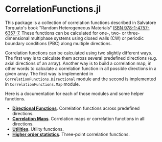 # CorrelationFunctions.jl

This package is a collection of correlation functions described in Salvatore
Torquato's book "Random Heterogeneous Materials" [ISBN
978-1-4757-6357-7](https://www.springer.com/us/book/9780387951676). These
functions can be calculated for one-, two- or three-dimensional multiphase
systems using closed walls (CW) or periodic boundary conditions (PBC) along
multiple directions.

Correlation functions can be calculated using two slightly different ways. The
first way is to calculate them across several predefined directions (e.g. axial
directions of an array). Another way is to build a correlation map, in other
words to calculate a correlation function in all possible directions in a given
array. The first way is implemented in `CorrelationFunctions.Directional` module
and the second is implemented in `CorrelationFunctions.Map` module.

Here is a documentation for each of those modules and some helper functions.

* **[Directional Functions](@ref)**. Correlation functions across predefined
  directions.
* **[Correlation Maps](@ref)**. Correlation maps or correlation functions in all
  directions.
* **[Utilities](@ref)**. Utility functions.
* **[Higher order statistics](@ref)**. Three-point correlation functions.

